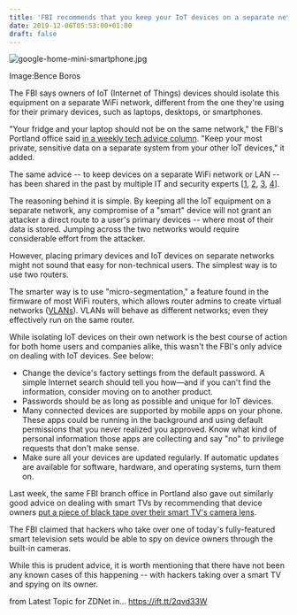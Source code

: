 ```yaml
---
title: 'FBI recommends that you keep your IoT devices on a separate network'
date: 2019-12-06T05:53:00+01:00
draft: false
---
```


![google-home-mini-smartphone.jpg](https://zdnet3.cbsistatic.com/hub/i/2019/12/06/11f7bb7b-0a8b-4ded-b3c9-3509a45f8657/425e6e16c888ea95fe28a30f534fb212/google-home-mini-smartphone.jpg)

Image:Bence Boros

The FBI says owners of IoT (Internet of Things) devices should isolate this equipment on a separate WiFi network, different from the one they're using for their primary devices, such as laptops, desktops, or smartphones.

"Your fridge and your laptop should not be on the same network," the FBI's Portland office said [in a weekly tech advice column](https://www.fbi.gov/contact-us/field-offices/portland/news/press-releases/tech-tuesday-internet-of-things-iot). "Keep your most private, sensitive data on a separate system from your other IoT devices," it added.

The same advice -- to keep devices on a separate WiFi network or LAN -- has been shared in the past by multiple IT and security experts \[[1](https://www.ckd3.com/blog/2018/10/15/home-network-segmentation-a-must-in-the-iot-era), [2](https://community.ui.com/questions/Creating-a-separate-IOT-network-looking-for-best-practice/137ef556-e12b-4270-88e0-a5b01bab9b3f), [3](https://robpickering.com/ubiquiti-configure-micro-segmentation-for-iot-devices/), [4](https://vninja.net/2019/08/12/unifi-iot-networks/)\].

The reasoning behind it is simple. By keeping all the IoT equipment on a separate network, any compromise of a "smart" device will not grant an attacker a direct route to a user's primary devices -- where most of their data is stored. Jumping across the two networks would require considerable effort from the attacker.

However, placing primary devices and IoT devices on separate networks might not sound that easy for non-technical users. The simplest way is to use two routers.

The smarter way is to use "micro-segmentation," a feature found in the firmware of most WiFi routers, which allows router admins to create virtual networks ([VLANs](https://en.wikipedia.org/wiki/Virtual_LAN)). VLANs will behave as different networks; even they effectively run on the same router.

While isolating IoT devices on their own network is the best course of action for both home users and companies alike, this wasn't the FBI's only advice on dealing with IoT devices. See below:

*   Change the device's factory settings from the default password. A simple Internet search should tell you how—and if you can't find the information, consider moving on to another product.
*   Passwords should be as long as possible and unique for IoT devices.
*   Many connected devices are supported by mobile apps on your phone. These apps could be running in the background and using default permissions that you never realized you approved. Know what kind of personal information those apps are collecting and say "no" to privilege requests that don't make sense.
*   Make sure all your devices are updated regularly. If automatic updates are available for software, hardware, and operating systems, turn them on.

Last week, the same FBI branch office in Portland also gave out similarly good advice on dealing with smart TVs by recommending that device owners [put a piece of black tape over their smart TV's camera lens](https://www.fbi.gov/contact-us/field-offices/portland/news/press-releases/tech-tuesdaysmart-tvs).

The FBI claimed that hackers who take over one of today's fully-featured smart television sets would be able to spy on device owners through the built-in cameras.

While this is prudent advice, it is worth mentioning that there have not been any known cases of this happening -- with hackers taking over a smart TV and spying on its owner.

  
  
from Latest Topic for ZDNet in... https://ift.tt/2qvd33W